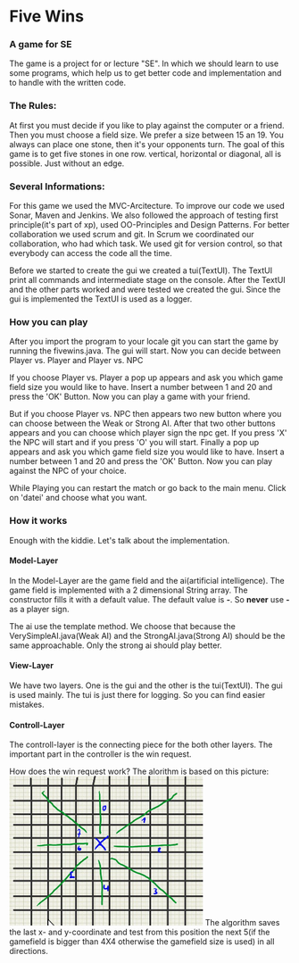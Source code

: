 # Five Wins

### A game for SE

The game is a project for or lecture "SE". In which we should learn to use some programs, which help us to get better
code and implementation and to handle with the written code.



### The Rules:

At first you must decide if you like to play against the computer or a friend. Then you must choose a field size.
We prefer a size between 15 an 19. You always can place one stone, then it's your opponents turn.
The goal of this game is to get five stones in one row.
vertical, horizontal or diagonal, all is possible. Just without an edge.

### Several Informations:
For this game we used the MVC-Arcitecture. 
To improve our code we used Sonar, Maven and Jenkins. We also followed the approach of testing first principle(it's part of xp), used OO-Principles and Design Patterns.
For better collaboration we used scrum and git.
In Scrum we coordinated our collaboration, who had which task. We used git for version control, so that everybody can access the code all the time. 

Before we started to create the gui we created a tui(TextUI). The TextUI print all commands and intermediate stage on the console. After the TextUI and the other parts worked and were tested we created the gui. Since the gui is implemented the TextUI is used as a logger.

### How you can play
After you import the program to your locale git you can start the game by running the fivewins.java. The gui will start. Now you can decide between Player vs. Player and Player vs. NPC

If you choose Player vs. Player a pop up appears and ask you which game field size you would like to have. Insert a number between 1 and 20 and press the 'OK' Button. Now you can play a game with your friend.

But if you choose Player vs. NPC then appears two new button where you can choose between the Weak or Strong AI. After that two other buttons appears and you can choose which player sign the npc get. If you press 'X' the NPC will start and if you press 'O' you will start. Finally a pop up appears and ask you which game field size you would like to have. Insert a number between 1 and 20 and press the 'OK' Button. Now you can play against the NPC of your choice.

While Playing you can restart the match or go back to the main menu. Click on 'datei' and choose what you want.

### How it works
Enough with the kiddie. Let's talk about the implementation.

#### Model-Layer
In the Model-Layer are the game field and the ai(artificial intelligence).
The game field is implemented with a 2 dimensional String array. The constructor fills it with a default value. The default value is __-__. So __never__ use __-__ as a player sign.

The ai use the template method. We choose that because the VerySimpleAI.java(Weak AI) and the StrongAI.java(Strong AI) should be the same approachable. Only the strong ai should play better.

#### View-Layer
We have two layers. One is the gui and the other is the tui(TextUI). The gui is used mainly. The tui is just there for logging. So you can find easier mistakes.

#### Controll-Layer
The controll-layer is the connecting piece for the both other layers. 
The important part in the controller is the win request.

How does the win request work?
The alorithm is based on this picture:
![win request algorithm](images/wra.png)
The algorithm saves the last x- and y-coordinate and test from this position the next 5(if the gamefield is bigger than 4X4 otherwise the gamefield size is used) in all directions. 

